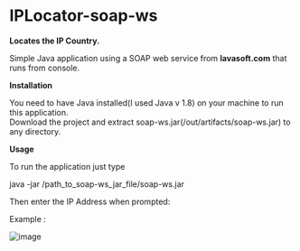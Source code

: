 # IPLocator-soap-ws
<b>Locates the IP Country.</b>
</br>

Simple Java application using a SOAP web service from <a><b>lavasoft.com</b></a> that runs from console.

<b>Installation</b>

You need to have Java installed(I used Java v 1.8) on your machine to run this application.<br>
Download the project and extract soap-ws.jar(/out/artifacts/soap-ws.jar) to any directory.

<b>Usage</b>

To run the application just type

 java -jar /path_to_soap-ws_jar_file/soap-ws.jar

Then enter the IP Address when prompted:

Example : 

![image](https://user-images.githubusercontent.com/40436339/214533699-0d812ea8-d682-4607-b209-fac1c5771570.png)
